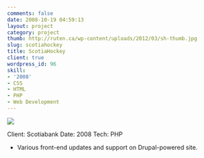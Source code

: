 ```yaml
---
comments: false
date: 2008-10-19 04:59:13
layout: project
category: project
thumb: http://ruten.ca/wp-content/uploads/2012/03/sh-thumb.jpg
slug: scotiahockey
title: ScotiaHockey
client: true
wordpress_id: 96
skill:
- '2008'
- CSS
- HTML
- PHP
- Web Development
---
```


[![](http://ruten.ca/wp-content/uploads/2012/03/scotiahockey.jpg)](http://ruten.ca/wp-content/uploads/2012/03/scotiahockey.jpg)

Client: Scotiabank
Date: 2008
Tech: PHP



	
  * Various front-end updates and support on Drupal-powered site.


